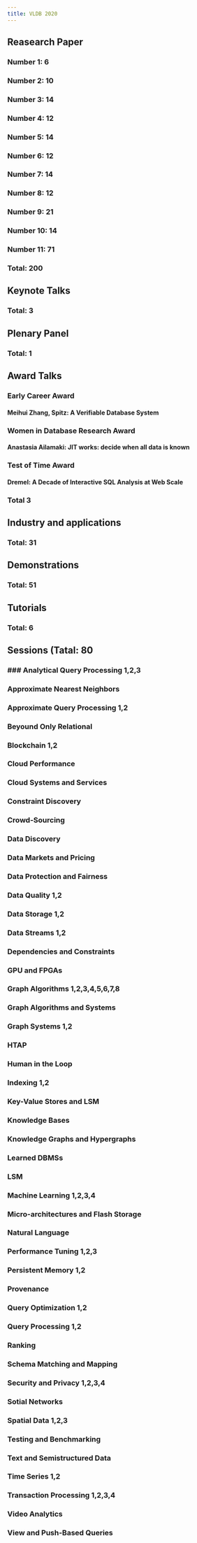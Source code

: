 ```yaml
---
title: VLDB 2020
---
```


## Reasearch Paper
### Number 1: 6
### Number 2: 10
### Number 3: 14
### Number 4: 12
### Number 5: 14
### Number 6: 12
### Number 7: 14
### Number 8: 12
### Number 9: 21
### Number 10: 14
### Number 11: 71
### Total: 200
## Keynote Talks
### Total: 3
## Plenary Panel
### Total: 1
## Award Talks
### **Early Career Award**
#### Meihui Zhang, Spitz: A Verifiable Database System
### **Women in Database Research Award**
#### Anastasia Ailamaki: JIT works: decide when all data is known
### **Test of Time Award**
#### Dremel: A Decade of Interactive SQL Analysis at Web Scale
### Total 3
## Industry and applications
### Total: 31
## Demonstrations
### Total: 51
## Tutorials
### Total: 6
## Sessions (Tatal: 80
### ### Analytical Query Processing 1,2,3
### Approximate Nearest Neighbors
### Approximate Query Processing 1,2
### Beyound Only Relational
### Blockchain 1,2
### Cloud Performance
### Cloud Systems and Services
### Constraint Discovery
### Crowd-Sourcing
### Data Discovery
### Data Markets and Pricing
### Data Protection and Fairness
### Data Quality 1,2
### Data Storage 1,2
### Data Streams 1,2
### Dependencies and Constraints
### GPU and FPGAs
### Graph Algorithms 1,2,3,4,5,6,7,8
### Graph Algorithms and Systems
### Graph Systems 1,2
### HTAP
### Human in the Loop
### Indexing 1,2
### Key-Value Stores and LSM
### Knowledge Bases
### Knowledge Graphs and Hypergraphs
### Learned DBMSs
### LSM
### Machine Learning 1,2,3,4
### Micro-architectures and Flash Storage
### Natural Language
### Performance Tuning 1,2,3
### Persistent Memory 1,2
### Provenance
### Query Optimization 1,2
### Query Processing 1,2
### Ranking
### Schema Matching and Mapping
### Security and Privacy 1,2,3,4
### Sotial Networks
### Spatial Data 1,2,3
### Testing and Benchmarking
### Text and Semistructured Data
### Time Series 1,2
### Transaction Processing 1,2,3,4
### Video Analytics
### View and Push-Based Queries
